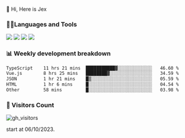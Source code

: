  👋 Hi, Here is Jex

 

### 🧑‍💻Languages and Tools

<code><a href="https://react.dev"><img src="https://api.iconify.design/logos:react.svg" /></a></code>
<code><a href="https://github.com/vuejs/core"><img src="https://api.iconify.design/logos:vue.svg" /></a></code> 
<code><a href="https://github.com/microsoft/TypeScript"><img src="https://api.iconify.design/logos:typescript-icon.svg" /></a></code>
<code><a href="https://threejs.org/"><img src="https://api.iconify.design/logos:threejs.svg" /></a></code>

### 📊 Weekly development breakdown

<!--START_SECTION:waka-->

```txt
TypeScript    11 hrs 21 mins  ███████████▓░░░░░░░░░░░░░   46.60 %
Vue.js        8 hrs 25 mins   ████████▓░░░░░░░░░░░░░░░░   34.59 %
JSON          1 hr 21 mins    █▒░░░░░░░░░░░░░░░░░░░░░░░   05.59 %
HTML          1 hr 6 mins     █░░░░░░░░░░░░░░░░░░░░░░░░   04.54 %
Other         58 mins         █░░░░░░░░░░░░░░░░░░░░░░░░   03.98 %
```

<!--END_SECTION:waka-->


### 👀 Visitors Count

![gh_visitors](https://profile-counter.glitch.me/jexlau/count.svg)

start at 06/10/2023.
